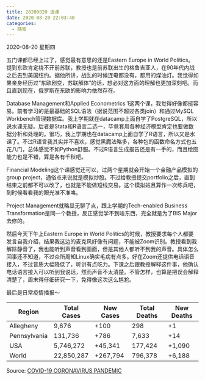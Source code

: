 ```yaml
---
title: 20200820 选课
date: 2020-08-20 22:03:40
categories:
  - 随笔
---
```

2020-08-20 星期四

五门课都已经上过了，感觉最有意思的还是Eastern Europe in World Politics。提到东欧肯定绕不开前苏联，教授也是前苏联出生的格鲁吉亚人，在90年代内战之后去到美国纽约。据他所讲，战乱的时候连电都没有，都用的煤油灯。我觉得如果亲身经历过“东欧剧变，苏联解体”的话，想必对这方面的理解也更加深刻吧。而且直到现在，俄罗斯在东欧的影响力依然存在。

Database Management和Applied Econometrics 1这两个课，我觉得好像都挺容易。前者学习的是最基础的SQL语法（据说范围不超过各类join）和通过MySQL Workbench管理数据库。我上学期就在datacamp上面自学了PostgreSQL，所以说水课无疑。后者是Stata和R语言二选一，毕竟套用各种经济模型肯定也要做数据分析和处理的。很巧，我上学期也在datacamp上面自学了R语言，所以又是水课了。不过R语言我其实并不喜欢，感觉黑魔法略多，各种包的函数命名方式也五花八门，总体感觉不如Python舒服。不过R语言生成报告还是有一手的，而且绘图能力也是不错，算是各有千秋吧。

Financial Modeling这个课感觉还可以，过两个星期就会开始一个金融产品模拟的group project，通俗点来说就是模拟炒股。不过给教授提交portfolio之后，直到结束之前都不可以改了，也就是不能做短线交易。这个模拟姑且算作一次练兵吧，到时候看看我的眼光准不准咯。

Project Management就略显无聊了点，跟上学期的Tech-enabled Business Transformation是同一个教授，反正感觉学不到啥东西，完全就是为了BIS Major去修的。

然后今天下午上Eastern Europe in World Politics的时候，教授要求每个人都要发言自我介绍，结果我这边的麦克风好像有问题，不能被Zoom识别。教授看到我解除静音了，我也能听到声音看到画面，但是其他人都听不到我的声音。具体怎么回事还不知道，不过众所周知Linux确实毛病有点多。好在Zoom还提供电话语音接入，不过音质大幅降低了，听讲有点吃力。下课之后跟教授解释这件事，他确认电话语言接入可以听到我说话，然而声音不太清楚。不管怎样，也算是把误会解释清楚了，周末得仔细研究一下，免得像这次这么尴尬。

最后是日常疫情播报～

| Region       | Total Cases | New Cases | Total Deaths | New Deaths |
|--------------|-------------|-----------|--------------|------------|
| Allegheny    | 9,676       | +100      | 298          | +1         |
| Pennsylvania | 131,736     | +786	     | 7,633        | +14        |
| USA          | 5,746,272   | +45,341	 | 177,424      | +1,090     |
| World        | 22,850,287  | +267,794  | 796,378	    | +6,188     |

Source: [COVID-19 CORONAVIRUS PANDEMIC](https://www.worldometers.info/coronavirus/)